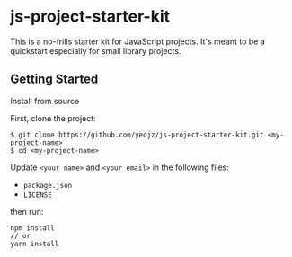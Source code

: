 # js-project-starter-kit

This is a no-frills starter kit for JavaScript projects. 
It's meant to be a quickstart especially for small library projects.

## Getting Started

Install from source

First, clone the project:

```
$ git clone https://github.com/yeojz/js-project-starter-kit.git <my-project-name>
$ cd <my-project-name>
```

Update `<your name>` and `<your email>` in the following files:

 - `package.json`
 - `LICENSE`

then run:

```
npm install
// or
yarn install
```
